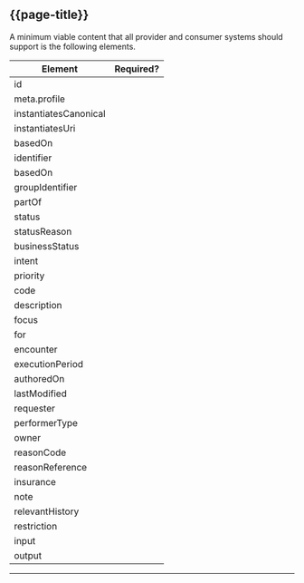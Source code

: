 ## {{page-title}}

A minimum viable content that all provider and consumer systems should support is the following elements.

<table data-responsive class="nhsd-!t-margin-bottom-6">
    <thead>
        <tr>
            <th>Element</th>
            <th data-no-sort>Required?</th>
        </tr>
    </thead>
    <tbody>
        <tr>
            <td>id</td>
            <td><span class="fas fa-check-circle text-success fa-lg"></span></td>
        </tr>
        <tr>
            <td>meta.profile</td>
            <td><span class="fas fa-check-circle text-success fa-lg"></span></td>
        </tr>
        <tr>
            <td>instantiatesCanonical</td>
            <td><span class="fas fa-times-circle text-danger fa-lg"></span></td>
        </tr>        
        <tr>
            <td>instantiatesUri</td>
            <td><span class="fas fa-times-circle text-danger fa-lg"></span></td>
        </tr>
        <tr>
            <td>basedOn</td>
            <td><span class="fas fa-check-circle text-success fa-lg"></span></td>
        </tr>
        <tr>
            <td>identifier</td>
            <td><span class="fas fa-times-circle text-danger fa-lg"></span></td>
        </tr>
        <tr>
            <td>basedOn</td>
            <td><span class="fas fa-times-circle text-danger fa-lg"></span></td>
        </tr>
        <tr>
            <td>groupIdentifier</td>
            <td><span class="fas fa-times-circle text-danger fa-lg"></span></td>
        </tr>
        <tr>
            <td>partOf</td>
            <td><span class="fas fa-times-circle text-danger fa-lg"></span></td>
        <tr>
            <td>status</td>
            <td><span class="fas fa-check-circle text-success fa-lg"></span></td>
        </tr>
        <tr>
            <td>statusReason</td>
            <td><span class="fas fa-exclamation-circle text-warning fa-lg" title="Conditional"></td>
        </tr>
        <tr>
            <td>businessStatus</td>
            <td><span class="fas fa-times-circle text-danger fa-lg"></span></td>
        </tr>
        <tr>
            <td>intent</td>
            <td><span class="fas fa-check-circle text-success fa-lg"></span></td>
        </tr>
        <tr>
            <td>priority</td>
            <td><span class="fas fa-times-circle text-danger fa-lg"></span></td>
        </tr>
        <tr>
            <td>code</td>
            <td><span class="fas fa-check-circle text-success fa-lg"></span></td>
        </tr>        
        <tr>
            <td>description</td>
            <td><span class="fas fa-times-circle text-danger fa-lg"></span></td>
        </tr>
        <tr>
            <td>focus</td>
            <td><span class="fas fa-check-circle text-success fa-lg"></span></td>
        </tr>
        <tr>
            <td>for</td>
            <td><span class="fas fa-check-circle text-success fa-lg"></td>
        </tr>
        <tr>
            <td>encounter</td>
            <td><span class="fas fa-times-circle text-danger fa-lg"></td>
        </tr>
        <tr>
            <td>executionPeriod</td>
            <td><span class="fas fa-times-circle text-danger fa-lg"></td>
        </tr>
        <tr>
            <td>authoredOn</td>
            <td><span class="fas fa-check-circle text-success fa-lg"></td>
        </tr>
        <tr>
            <td>lastModified</td>
            <td><span class="fas fa-check-circle text-success fa-lg"></td>
        </tr>
        <tr>
            <td>requester</td>
            <td><span class="fas fa-check-circle text-success fa-lg"></span></td>
        </tr>
        <tr>
            <td>performerType</td>
            <td><span class="fas fa-times-circle text-danger fa-lg"></span></td>
        </tr>
        <tr>
            <td>owner</td>
            <td><span class="fas fa-times-circle text-danger fa-lg"></span></td>
        </tr>
        <tr>
            <td>reasonCode</td>
            <td><span class="fas fa-times-circle text-danger fa-lg"></span></td>
        </tr>
        <tr>
            <td>reasonReference</td>
            <td><span class="fas fa-times-circle text-danger fa-lg"></span></td>
        </tr>
        <tr>
            <td>insurance</td>
            <td><span class="fas fa-times-circle text-danger fa-lg"></span></td>
        </tr>
        <tr>
            <td>note</td>
            <td><span class="fas fa-exclamation-circle text-warning fa-lg" title="Optional"></td>
        </tr>
        <tr>
            <td>relevantHistory</td>
            <td><span class="fas fa-times-circle text-danger fa-lg"></td>
        </tr>
        <tr>
            <td>restriction</td>
            <td><span class="fas fa-times-circle text-danger fa-lg"></td>
        </tr>
        <tr>
            <td>input</td>
            <td><span class="fas fa-exclamation-circle text-warning fa-lg" title="Conditional"></td>
        </tr>
        <tr>
            <td>output</td>
            <td><span class="fas fa-exclamation-circle text-warning fa-lg" title="Conditional"></td>
        </tr>
    </tbody>
</table>

---
